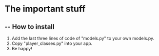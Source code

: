 # The important stuff

--
How to install
--

1. Add the last three lines of code of "models.py" to your own models.py.
2. Copy "player_classes.py" into your app.
3. Be happy!
